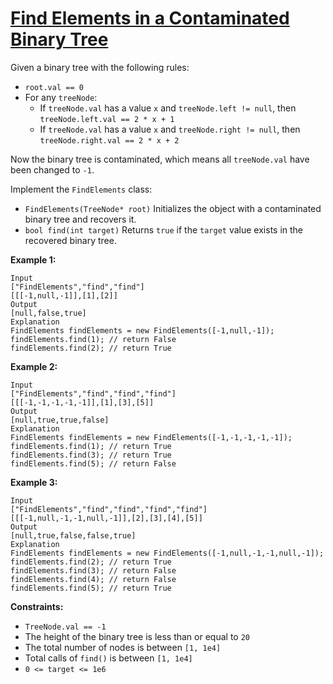 [Find Elements in a Contaminated Binary Tree](https://leetcode.com/problems/find-elements-in-a-contaminated-binary-tree)
===
Given a binary tree with the following rules:

* `root.val == 0`
* For any `treeNode`:
    * If `treeNode.val` has a value `x` and `treeNode.left != null`, then `treeNode.left.val == 2 * x + 1`
    * If `treeNode.val` has a value `x` and `treeNode.right != null`, then `treeNode.right.val == 2 * x + 2`

Now the binary tree is contaminated, which means all `treeNode.val` have been changed to `-1`.

Implement the `FindElements` class:

* `FindElements(TreeNode* root)` Initializes the object with a contaminated binary tree and recovers it.
* `bool find(int target)` Returns `true` if the `target` value exists in the recovered binary tree.

**Example 1:**

```text
Input
["FindElements","find","find"]
[[[-1,null,-1]],[1],[2]]
Output
[null,false,true]
Explanation
FindElements findElements = new FindElements([-1,null,-1]);
findElements.find(1); // return False
findElements.find(2); // return True
```

**Example 2:**

```text
Input
["FindElements","find","find","find"]
[[[-1,-1,-1,-1,-1]],[1],[3],[5]]
Output
[null,true,true,false]
Explanation
FindElements findElements = new FindElements([-1,-1,-1,-1,-1]);
findElements.find(1); // return True
findElements.find(3); // return True
findElements.find(5); // return False
```

**Example 3:**

```text
Input
["FindElements","find","find","find","find"]
[[[-1,null,-1,-1,null,-1]],[2],[3],[4],[5]]
Output
[null,true,false,false,true]
Explanation
FindElements findElements = new FindElements([-1,null,-1,-1,null,-1]);
findElements.find(2); // return True
findElements.find(3); // return False
findElements.find(4); // return False
findElements.find(5); // return True
```

**Constraints:**

* `TreeNode.val == -1`
* The height of the binary tree is less than or equal to `20`
* The total number of nodes is between `[1, 1e4]`
* Total calls of `find()` is between `[1, 1e4]`
* `0 <= target <= 1e6`

